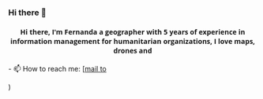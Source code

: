 ### Hi there 👋

<h4 align="center" style = "font-family:Open Sans;font-weight: bold;">
Hi there, I'm Fernanda a geographer with 5 years of experience in information management for humanitarian organizations, I love maps, drones and 
</h4>
- 📫 How to reach me: [<a href='https://mail.google.com/mail/?view=cm&fs=1&to=maferayala92@gmail.com'>mail to</a>

)

<!--- 🔭 I’m currently working on ...
<!--- 🌱 I’m currently learning ...!>


- 😄 Pronouns: ...
- ⚡ Fun fact: ...
-->
